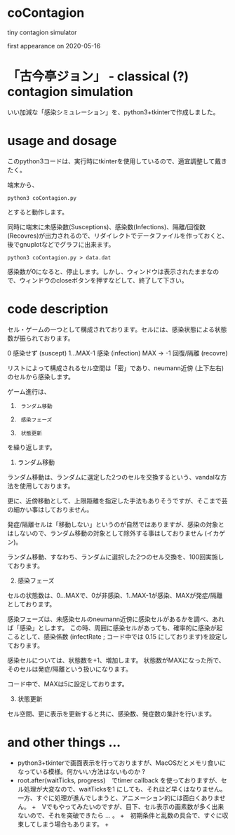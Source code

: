 # coContagion

tiny contagion simulator

first appearance on 2020-05-16

「古今亭ジョン」 - classical (?) contagion simulation
===================================================

いい加減な「感染シミュレーション」を、python3+tkinterで作成しました。

# usage and dosage

このpython3コードは、実行時にtkinterを使用しているので、適宜調整して戴きたく。

端末から、
```
python3 coContagion.py
```
とすると動作します。

同時に端末に未感染数(Susceptions)、感染数(Infections)、隔離/回復数(Recovres)が出力されるので、リダイレクトでデータファイルを作っておくと、後でgnuplotなどでグラフに出来ます。
```
python3 coContagion.py > data.dat
```
感染数が0になると、停止します。しかし、ウィンドウは表示されたままなので、ウィンドウのcloseボタンを押すなどして、終了して下さい。


#  code description

セル・ゲームの一つとして構成されております。セルには、感染状態による状態数が振られております。

0	感染せず (suscept)
1...MAX-1 感染 (infection)
MAX -> -1	回復/隔離 (recovre)

リストによって構成されるセル空間は「密」であり、neumann近傍 (上下左右)のセルから感染します。

ゲーム進行は、

1.		ランダム移動
2.		感染フェーズ
3.		状態更新

を繰り返します。

1. ランダム移動

ランダム移動は、ランダムに選定した2つのセルを交換するという、vandalな方法を使用しております。

更に、近傍移動として、上限距離を指定した手法もありそうですが、そこまで芸の細かい事はしておりません。

発症/隔離セルは「移動しない」というのが自然ではありますが、感染の対象とはしないので、ランダム移動の対象として除外する事はしておりません (イカゲン)。

ランダム移動、すなわち、ランダムに選択した2つのセル交換を、100回実施しております。


2. 感染フェーズ

セルの状態数は、0...MAXで、0が非感染、1..MAX-1が感染、MAXが発症/隔離としております。

感染フェーズは、未感染セルのneumann近傍に感染セルがあるかを調べ、あれば「感染」とします。
この時、周囲に感染セルがあっても、確率的に感染が起こるとして、感染係数 (infectRate ; コード中では 0.15 にしております)を設定しております。

感染セルについては、状態数を+1、増加します。
状態数がMAXになった所で、そのセルは発症/隔離という扱いになります。

コード中で、MAXは5に設定しております。


3.  状態更新

セル空間、更に表示を更新すると共に、感染数、発症数の集計を行います。


#  and other things ...

+ python3+tkinterで画面表示を行っておりますが、MacOSだとメモリ食いになっている模様。何かいい方法はないものか ?
+ root.after(waitTicks, progress)　でtimer callback を使っておりますが、セル処理が大変なので、waitTicksを1 にしても、それほど早くはなりません。一方、すぐに処理が進んでしまうと、アニメーション的には面白くありません。
+　Vでもやってみたいのですが、目下、セル表示の画素数が多く出来ないので、それを突破できたら ... 。
+　初期条件と乱数の具合で、すぐに収束してしまう場合もあります。
+　

 

